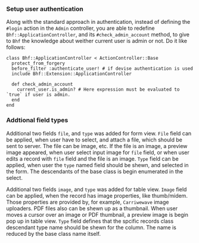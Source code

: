 ### Setup user authentication

Along with the standard approach in authentication, instead of defining the `#login` action in the
`Admin` controller, you are able to redefine `Bhf::ApplicationController`, and its `#check_admin_account` 
method, to give to `Bhf` the knowledge about weither current user is admin or not. Do it like follows:

    class Bhf::ApplicationController < ActionController::Base
      protect_from_forgery
      before_filter :authenticate_user! # if devise authentication is used
      include Bhf::Extension::ApplicationController

      def check_admin_account
        current_user.is_admin? # Here expression must be evaluated to `true` if user is admin.
      end
    end


### Addtional field types

Additional two fields `file`, and `type` was added for form view. `File` field can be applied,
when user have to select, and attach a file, which should be sent to server. The file can be
image, etc. If the file is an image, a preview image appeared, when user select input image
for `file` field, or when user edits a record with `file` field and the file is an image.
`Type` field can be applied, when user the `type` named field should be shewn, and selected in
the form. The descendants of the base class is begin enumerated in the select.

Additional two fields `image`, and `type` was added for table view. `Image` field can be applied,
when the record has image properties, like thumb/midem. Those properties are provided by, for
example, `Carriwewave` image uploaders. PDF files also can be shewn up as a thumbnail. When user
moves a cursor over an image or PDF thumbnail, a preview image is begin pop up in table view.
`Type` field defines that the spcific records class descendant type name should be shewn for
the column. The name is reduced by the base class name itself.
